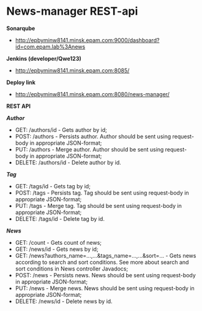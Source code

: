 # News-manager REST-api

**Sonarqube**
*  http://epbyminw8141.minsk.epam.com:9000/dashboard?id=com.epam.lab%3Anews

**Jenkins (developer/Qwe123)**
*	http://epbyminw8141.minsk.epam.com:8085/

**Deploy link**
*	http://epbyminw8141.minsk.epam.com:8080/news-manager/

**REST API**

***Author***
*	GET: /authors/id - Gets author by id;
*	POST: /authors - Persists author. Author should be sent using request-body in appropriate JSON-format;
*	PUT: /authors - Merge author. Author should be sent using request-body in appropriate JSON-format;
*	DELETE: /authors/id - Delete author by id.

***Tag***
*	GET: /tags/id - Gets tag by id;
*	POST: /tags - Persists tag. Tag should be sent using request-body in appropriate JSON-format;
*	PUT: /tags - Merge tag. Tag should be sent using request-body in appropriate JSON-format;
*	DELETE: /tags/id - Delete tag by id.

***News***
*	GET: /count - Gets count of news;
*	GET: /news/id - Gets news by id;
*	GET: /news?authors_name=...,...&tags_name=...,...&sort=... - Gets news according to search and sort conditions. See more about search and sort conditions in News controller Javadocs;
*	POST: /news - Persists news. News should be sent using request-body in appropriate JSON-format;
*	PUT: /news - Merge news. News should be sent using request-body in appropriate JSON-format;
*	DELETE: /news/id - Delete news by id.